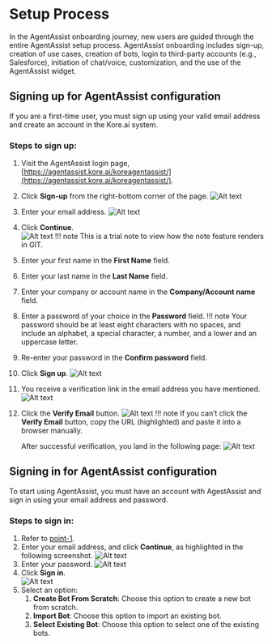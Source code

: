 # **Setup Process**

In the AgentAssist onboarding journey, new users are guided through the entire AgentAssist setup process. AgentAssist onboarding includes sign-up, creation of use cases, creation of bots, login to third-party accounts (e.g., Salesforce), initiation of chat/voice, customization, and the use of the AgentAssist widget.

## Signing up for AgentAssist configuration

If you are a first-time user, you must sign up using your valid email address and create an account in the Kore.ai system.

### Steps to sign up:

1. Visit the AgentAssist login page, [https://agentassist.kore.ai/koreagentassist/](https://agentassist.kore.ai/koreagentassist/).
2. Click **Sign-up** from the right-bottom corner of the page.
![Alt text](../assets/images/agent-assist-revised-onboarding/new-user-signup-page.png)

3. Enter your email address.
![Alt text](../assets/images/agent-assist-revised-onboarding/enter-email-address.png)
4. Click **Continue**. \
![Alt text](../assets/images/agent-assist-revised-onboarding/enter-signup-details.png)
!!! note
    This is a trial note to view how the note feature renders in GIT.

5. Enter your first name in the **First Name** field.
6. Enter your last name in the **Last Name** field.
7. Enter your company or account name in the **Company/Account name** field.
8. Enter a password of your choice in the **Password** field.
!!! note
    Your password should be at least eight characters with no spaces, and include an alphabet, a special character, a number, and a lower and an uppercase letter.
9. Re-enter your password in the **Confirm password** field.
10. Click **Sign up**.
![Alt text](../assets/images/agent-assist-revised-onboarding/signup-completion-page.png)
11. You receive a verification link in the email address you have mentioned.
![Alt text](../assets/images/agent-assist-revised-onboarding/verification-link-email-notification.png)
12. Click the **Verify Email** button.
![Alt text](../assets/images/agent-assist-revised-onboarding/verify-email.png)
    !!! note
    If you can’t click the **Verify Email** button, copy the URL (highlighted) and paste it into a browser manually.

    After successful verification, you land in the following page:
    ![Alt text](../assets/images/agent-assist-revised-onboarding/welcome-page.png)
## Signing in for AgentAssist configuration

To start using AgentAssist, you must have an account with AgestAssist and sign in using your email address and password.

### Steps to sign in:

1. Refer to [point-1](#setup-process).
2. Enter your email address, and click **Continue**, as highlighted in the following screenshot.
![Alt text](../assets/images/agent-assist-revised-onboarding/enter-email-address.png)
3. Enter your password.
![Alt text](../assets/images/agent-assist-revised-onboarding/password-signup.png)
4. Click **Sign in**. \
![Alt text](../assets/images/agent-assist-revised-onboarding/welcome-page.png)
5. Select an option:
    1. **Create Bot From Scratch**: Choose this option to create a new bot from scratch.
    2. **Import Bot**: Choose this option to import an existing bot.
    3. **Select Existing Bot**: Choose this option to select one of the existing bots.
